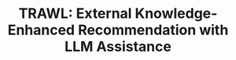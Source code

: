 ---
title: "TRAWL: External Knowledge-Enhanced Recommendation with LLM Assistance"
collection: publications
excerpt: '<u><b>Weiqing Luo</b></u>, Chonggang Song, Lingling Yi, Gong Cheng.' 
time: '2024'
# <!-- date: 2022-11-01 -->
# venue: 'The 47th International ACM SIGIR Conference on Research and Development in Information Retrieval'
paperurl: '/files/2024_arxiv_TRAWL.pdf'
# codeurl: 'https://github.com/nju-websoft/ACORDAR-2'
short: 'Preprint 2024'
---